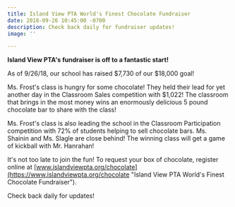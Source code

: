 ```yaml
---
title: Island View PTA World's Finest Chocolate Fundraiser
date: 2018-09-26 10:45:00 -0700
description: Check back daily for fundraiser updates!
image: ''

---
```

**Island View PTA's fundraiser is off to a fantastic start!**

As of 9/26/18, our school has raised $7,730 of our $18,000 goal!

Ms. Frost's class is hungry for some chocolate! They held their lead for yet another day in the Classroom Sales competition with $1,022! The classroom that brings in the most money wins an enormously delicious 5 pound chocolate bar to share with the class!

Ms. Frost's class is also leading the school in the Classroom Participation competition with 72% of students helping to sell chocolate bars. Ms. Shainin and Ms. Slagle are close behind! The winning class will get a game of kickball with Mr. Hanrahan!

It's not too late to join the fun! To request your box of chocolate, register online at [www.islandviewpta.org/chocolate](https://www.islandviewpta.org/chocolate "Island View PTA World's Finest Chocolate Fundraiser").

Check back daily for updates!